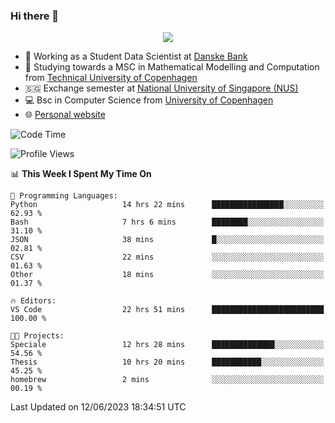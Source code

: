 ### Hi there 👋

<p align="center">
  <img src="https://media4.giphy.com/media/3ohzdKy5Z8TChSDuiA/giphy.gif?cid=ecf05e47r69cojk56gup9q8mep9liy48s94dn2uxsfh6fv39&rid=giphy.gif&ct=g" />
</p>

* 🏦 Working as a Student Data Scientist at [Danske Bank](https://danskebank.dk)
* 🧮 Studying towards a MSC in Mathematical Modelling and Computation from [Technical University of Copenhagen](https://www.dtu.dk)
* 🇸🇬 Exchange semester at [National University of Singapore (NUS)](https://www.nus.edu.sg)
* 💻 Bsc in Computer Science from [University of Copenhagen](https://www.ku.dk/english/)
* 🌐 [Personal website](https://fiskehandleren.github.io/carl-website/) 

<!--START_SECTION:waka-->
![Code Time](http://img.shields.io/badge/Code%20Time-364%20hrs%2052%20mins-blue)

![Profile Views](http://img.shields.io/badge/Profile%20Views-0-blue)

📊 **This Week I Spent My Time On** 

```text
💬 Programming Languages: 
Python                   14 hrs 22 mins      ████████████████░░░░░░░░░   62.93 % 
Bash                     7 hrs 6 mins        ████████░░░░░░░░░░░░░░░░░   31.10 % 
JSON                     38 mins             █░░░░░░░░░░░░░░░░░░░░░░░░   02.81 % 
CSV                      22 mins             ░░░░░░░░░░░░░░░░░░░░░░░░░   01.63 % 
Other                    18 mins             ░░░░░░░░░░░░░░░░░░░░░░░░░   01.37 % 

🔥 Editors: 
VS Code                  22 hrs 51 mins      █████████████████████████   100.00 % 

🐱‍💻 Projects: 
Speciale                 12 hrs 28 mins      ██████████████░░░░░░░░░░░   54.56 % 
Thesis                   10 hrs 20 mins      ███████████░░░░░░░░░░░░░░   45.25 % 
homebrew                 2 mins              ░░░░░░░░░░░░░░░░░░░░░░░░░   00.19 % 
```


 Last Updated on 12/06/2023 18:34:51 UTC
<!--END_SECTION:waka-->
